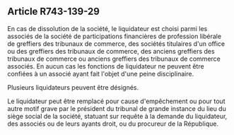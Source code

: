 Article R743-139-29
----
En cas de dissolution de la société, le liquidateur est choisi parmi les
associés de la société de participations financières de profession libérale de
greffiers des tribunaux de commerce, des sociétés titulaires d'un office ou des
greffiers des tribunaux de commerce, des anciens greffiers des tribunaux de
commerce ou anciens greffiers des tribunaux de commerce associés. En aucun cas
les fonctions de liquidateur ne peuvent être confiées à un associé ayant fait
l'objet d'une peine disciplinaire.

Plusieurs liquidateurs peuvent être désignés.

Le liquidateur peut être remplacé pour cause d'empêchement ou pour tout autre
motif grave par le président du tribunal de grande instance du lieu du siège
social de la société, statuant sur requête à la demande du liquidateur, des
associés ou de leurs ayants droit, ou du procureur de la République.
